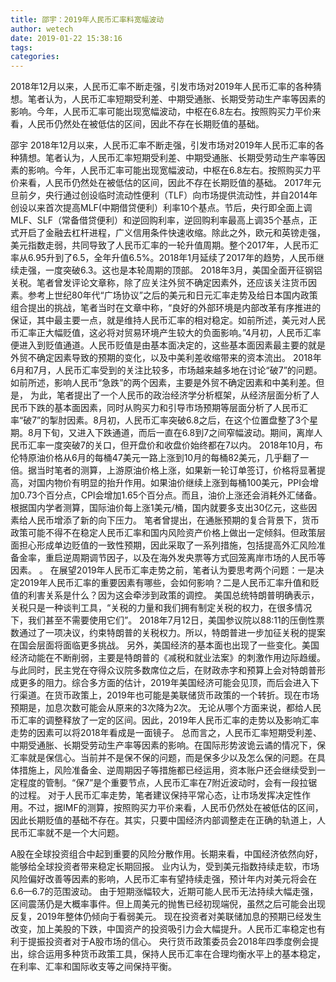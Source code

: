 ```yaml
---
title: 邵宇：2019年人民币汇率料宽幅波动
author: wetech
date: 2019-01-22 15:38:16
tags: 
categories: 
---
```

2018年12月以来，人民币汇率不断走强，引发市场对2019年人民币汇率的各种猜想。笔者认为，人民币汇率短期受利差、中期受通胀、长期受劳动生产率等因素的影响。今年，人民币汇率可能出现宽幅波动，中枢在6.8左右。按照购买力平价来看，人民币仍然处在被低估的区间，因此不存在长期贬值的基础。
<!-- more -->
邵宇
2018年12月以来，人民币汇率不断走强，引发市场对2019年人民币汇率的各种猜想。笔者认为，人民币汇率短期受利差、中期受通胀、长期受劳动生产率等因素的影响。今年，人民币汇率可能出现宽幅波动，中枢在6.8左右。按照购买力平价来看，人民币仍然处在被低估的区间，因此不存在长期贬值的基础。
2017年元旦前夕，央行通过创设临时流动性便利（TLF）向市场提供流动性，并自2014年创设以来首次提高MLF(中期借贷便利）利率10个基点。节后，央行即全面上调MLF、SLF（常备借贷便利）和逆回购利率，逆回购利率最高上调35个基点，正式开启了金融去杠杆进程，广义信用条件快速收缩。除此之外，欧元和英镑走强，美元指数走弱，共同导致了人民币汇率的一轮升值周期。整个2017年，人民币汇率从6.95升到了6.5，全年升值6.5%。2018年1月延续了2017年的趋势，人民币继续走强，一度突破6.3。这也是本轮周期的顶部。
2018年3月，美国全面开征钢铝关税。笔者曾发评论文章称，除了应关注外贸不确定因素外，还应该关注货币因素。参考上世纪80年代“广场协议”之后的美元和日元汇率走势及给日本国内政策组合提出的挑战，笔者当时在文章中称，“良好的外部环境是内部改革有序推进的保证，其中最主要一点，就是维持人民币汇率的相对稳定。如前所述，美元对人民币汇率正大幅贬值，这必将对贸易环境产生较大的负面影响。”4月初，人民币汇率便进入到贬值通道。人民币贬值是由基本面决定的，这些基本面因素最主要的就是外贸不确定因素导致的预期的变化，以及中美利差收缩带来的资本流出。
2018年6月和7月，人民币汇率受到的关注比较多，市场越来越多地在讨论“破7”的问题。如前所述，影响人民币“急跌”的两个因素，主要是外贸不确定因素和中美利差。但是，
为此，笔者提出了一个人民币的政治经济学分析框架，从经济层面分析了人民币下跌的基本面因素，同时从购买力和引导市场预期等层面分析了人民币汇率“破7”的掣肘因素。8月初，人民币汇率突破6.8之后，在这个位置盘整了3个星期。8月下旬，又进入下跌通道，而后一直在6.8到7之间窄幅波动。期间，离岸人民币汇率一度突破7的关口，但开盘价和收盘价始终都在7以内。
2018年10月，布伦特原油价格从6月的每桶47美元一路上涨到10月的每桶82美元，几乎翻了一倍。据当时笔者的测算，上游原油价格上涨，如果新一轮订单签订，价格将显著提高，对国内物价有明显的抬升作用。如果油价继续上涨到每桶100美元，PPI会增加0.73个百分点，CPI会增加1.65个百分点。而且，油价上涨还会消耗外汇储备。根据国内学者测算，国际油价每上涨1美元/桶，国内就要多支出30亿元，这些因素给人民币增添了新的向下压力。
笔者曾提出，在通胀预期的复合背景下，货币政策可能不得不在稳定人民币汇率和国内风险资产价格上做出一定倾斜。但政策层面担心形成单边贬值的一致性预期，因此采取了一系列措施，包括提高外汇风险准备金率，重启逆周期调节因子，以及在海外发央票等方式回笼离岸市场的人民币等因素。
。
在展望2019年人民币汇率走势之前，笔者认为要思考两个问题：一是决定2019年人民币汇率的重要因素有哪些，会如何影响？二是人民币汇率升值和贬值的利害关系是什么？因为这会牵涉到政策的调控。
美国总统特朗普明确表示，关税只是一种谈判工具，“关税的力量和我们拥有制定关税的权力，在很多情况下，我们甚至不需要使用它们”。
2018年7月12日，美国参议院以88:11的压倒性票数通过了一项决议，约束特朗普的关税权力。所以，特朗普进一步加征关税的提案在国会层面将面临更多挑战。
另外，美国经济的基本面也出现了一些变化。美国经济动能在不断削弱，主要是特朗普的《减税和就业法案》的刺激作用边际趋缓。与此同时，民主党在夺得众议院多数席位之后，在财政赤字和预算上会对特朗普形成更多的阻力。综合多方面的估计，2019年美国经济可能会见顶，而后会进入下行渠道。在货币政策上，2019年也可能是美联储货币政策的一个转折。现在市场预期是，加息次数可能会从原来的3次降为2次。
无论从哪个方面来说，都给人民币汇率的调整释放了一定的区间。因此，2019年人民币汇率的走势以及影响汇率走势的因素可以将2018年看成是一面镜子。
总而言之，人民币汇率短期受利差、中期受通胀、长期受劳动生产率等因素的影响。在国际形势波诡云谲的情况下，保汇率就是保信心。当前并不是保不保的问题，而是保多少以及怎么保的问题。在具体措施上，风险准备金、逆周期因子等措施都已经运用，资本账户还会继续受到一定程度的管制。“保7”是个重要节点，人民币汇率在7附近波动时，会有一段拉锯的过程。
对于人民币汇率走势，笔者建议保持平常心态，让市场发挥决定性作用。不过，据IMF的测算，按照购买力平价来看，人民币仍然处在被低估的区间，因此长期贬值的基础不存在。其实，只要中国经济内部调整走在正确的轨道上，人民币汇率就不是一个大问题。
 
 
A股在全球投资组合中起到重要的风险分散作用。长期来看，中国经济依然向好，能够给全球投资者带来稳定长期回报。
业内认为，受到美元指数持续走软，市场风险偏好改善等因素的影响，人民币汇率有望持续走强，预计年内对美元将会在6.6—6.7的范围波动。
由于短期涨幅较大，近期可能人民币无法持续大幅走强，区间震荡仍是大概率事件。但上周美元的抛售已经初现端倪，虽然之后可能会出现反复，2019年整体仍倾向于看弱美元。
现在投资者对美联储加息的预期已经发生改变，加上美股的下跌，中国资产的投资吸引力会大幅提升。人民币汇率稳定也有利于提振投资者对于A股市场的信心。
央行货币政策委员会2018年四季度例会提出，综合运用多种货币政策工具，保持人民币汇率在合理均衡水平上的基本稳定，在利率、汇率和国际收支等之间保持平衡。
